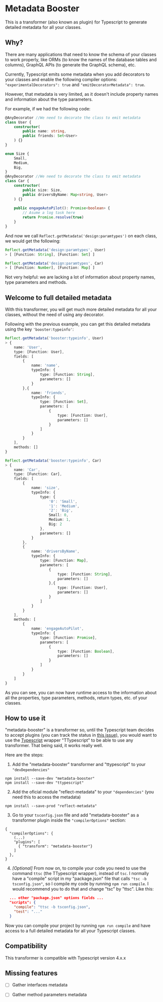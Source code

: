# Metadata Booster
This is a transformer (also known as plugin) for Typescript to generate detailed metadata for all your classes.

## Why? 
There are many applications that need to know the schema of your classes to work properly, like ORMs (to know the names of the database tables and columns), GraphQL APIs (to generate the GraphQL schema), etc.

Currently, Typescript emits some metadata when you add decorators to your classes and enable the following compiler options: `"experimentalDecorators": true` and `"emitDecoratorMetadata": true`.

However, that metadata is very limited, as it doesn't include property names and information about the type parameters.

For example, if we had the following code:
```typescript
@AnyDecorator //We need to decorate the class to emit metadata
class User {
    constructor(
        public name: string,
        public friends: Set<User>
    ) {}
}

enum Size {
    Small,
    Medium,
    Big,
}
@AnyDecorator //We need to decorate the class to emit metadata
class Car {
    constructor(
        public size: Size,
        public driversByName: Map<string, User>
    ) {}
    
    public engageAutoPilot(): Promise<boolean> {
        // Asume a log task here
        return Promise.resolve(true)
    }
}
```
And now we call `Reflect.getMetadata('design:paramtypes')` on each class, we would get the following:
```typescript
Reflect.getMetadata('design:paramtypes', User)
> [ [Function: String], [Function: Set] ]

Reflect.getMetadata('design:paramtypes', Car)
> [ [Function: Number], [Function: Map] ]
```
Not very helpful: we are lacking a lot of information about property names, type parameters and methods.

## Welcome to full detailed metadata
With this transformer, you will get much more detailed metadata for all your classes, without the need of using any decorator. 

Following with the previous example, you can get this detailed metadata using the key `'booster:typeinfo'`:
```typescript
Reflect.getMetadata('booster:typeinfo', User)
> {
    name: 'User',
    type: [Function: User],
    fields: [
        {
            name: 'name',
            typeInfo: { 
                type: [Function: String], 
                parameters: []
            }
        },{
            name: 'friends',
            typeInfo: {
                type: [Function: Set],
                parameters: [
                    { 
                        type: [Function: User], 
                        parameters: []
                    } 
                ]
            }
        }
    ],
    methods: []
}

Reflect.getMetadata('booster:typeinfo', Car)
> {
    name: 'Car',
    type: [Function: Car],
    fields: [
        {
            name: 'size',
            typeInfo: {
                type: {
                    '0': 'Small',
                    '1': 'Medium',
                    '2': 'Big',
                    Small: 0,
                    Medium: 1,
                    Big: 2
                },
                parameters: []
            }
        },
        {
            name: 'driversByName',
            typeInfo: {
                type: [Function: Map],
                parameters: [
                    {
                        type: [Function: String], 
                        parameters: []
                    },{
                        type: [Function: User],
                        parameters: []
                    }
                ]
            }
        }
    ],
    methods: [
        {
            name: 'engageAutoPilot',
            typeInfo: {
                type: [Function: Promise],
                parameters: [
                    {
                        type: [Function: Boolean], 
                        parameters: []
                    }
                ]
            }
        }
    ]
}
```
As you can see, you can now have runtime access to the information about all the properties, type parameters, methods, return types, etc. of your classes.

## How to use it
"metadata-booster" is a transformer so, until the Typescript team decides to accept plugins (you can track the status in [this issue](https://github.com/microsoft/TypeScript/issues/14419)), you would want to use the [Typescript](https://github.com/cevek/ttypescript) wrapper "TTypescript" to be able to use any transformer. That being said, it works really well.

Here are the steps:
1. Add the "metadata-booster" transformer and "ttypescript" to your `"devDependencies"`
```shell
npm install --save-dev "metadata-booster"
npm install --save-dev "ttypescript"
```
2. Add the oficial module "reflect-metadata" to your `"dependencies"` (you need this to access the metadata)
```shell
npm install --save-prod "reflect-metadata"
```
3. Go to your `tsconfig.json` file and add "metadata-booster" as a transformer plugin inside the `"compilerOptions"` section:
```shell
{
  "compilerOptions": {
    (...)
    "plugins": [
      { "transform": "metadata-booster"}
    ]
  },
}
```
4. _[Optional]_ From now on, to compile your code you need to use the command `ttsc` (the TTypescript wrapper), instead of `tsc`. I normally have a "compile" script in my "package.json" file that calls `"tsc -b tsconfig.json"`, so I compile my code by running `npm run compile`. I would recommend you to do that and change "tsc" by "ttsc". Like this:
```json
  ... other "package.json" options fields ...
  "scripts": {
    "compile": "ttsc -b tsconfig.json",
    "test": "..."
  }
```

Now you can compile your project by running `npm run compile` and have access to a full detailed metadata for all your Typescript classes.

## Compatibility
This transformer is compatible with Typescript version 4.x.x

## Missing features
- [ ] Gather interfaces metadata
- [ ] Gather method parameters metadata



